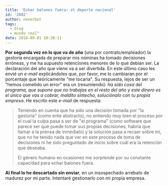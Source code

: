 ```yaml
---
title: 'Echar balones fuera: el deporte nacional'
id: '2682'
author: neverbot
tags:
  - blog
  - mundo real™
date: 2010-09-01 10:28:11
---
```


**Por segunda vez en lo que va de año** (una por contrato/empleador) la gestoría encargada de preparar mis nóminas ha tomado decisiones erróneas, y me ha supuesto retenciones menores de lo que debían ser. La declaración del año que viene va a ser divertida. En este último caso les envié un _e-mail_ explicándoles que, por favor, me lo cambiaran por el porcentaje que teóricamente "me tocaría". Su respuesta, lejos de ser un "hemos cometido un error" era un (resumiendo): _ha sido cosa del programa, que supone que no trabajas en el resto del año y este dinero es el único que vas a cobrar, maldito sintecho, soluciónalo con tu propia empresa_. He escrito este _e-mail_ de respuesta:

> Teniendo en cuenta que ha sido una decisión tomada por "la gestoría" (como ente abstracto), no entiendo muy bien el proceso por el cual la culpa pasa a ser de "el programa" (como software que parece ser que puede tomar sus propias decisiones, habría que llamar a la prensa de inmediato) y la solución pasa a recaer sobre mí, que no he tenido nada que ver en este proceso de toma de decisiones ni he sido preguntado de inicio sobre cuál era la retención que deseaba.
> 
> El género humano en ocasiones me sorprende por su constante capacidad para echar balones fuera.

**Al final lo he descartado sin enviar**, en un insospechado arrebato de madurez por mi parte. Intentaré gestionarlo con mi propia empresa.